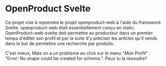 # OpenProduct Svelte

Ce projet vise à reprendre le projet openproduct-web à l'aide du framework Svelte. openproduct-web était essentiellement conçu en static. OpenProduct-web-svelte doit permettre au producteur dans un premier temps d'éditer son profil et par la suite d'y préciser les articles qu'il vends dans le but de permettre une recherche par produits.


C'est mieux, Mais on a un probleme au click sur le menu "Mon Profil" : "Error: No shape could be created for schema.". Peux tu la résoudre?